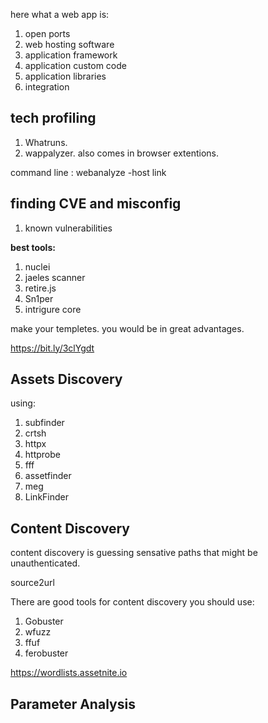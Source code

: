  here what a web app is:

1. open ports
2. web hosting software
3. application framework
4. application custom code
5. application libraries
6. integration


<h2>tech profiling</h2>

1. Whatruns.
2. wappalyzer.
also comes in browser extentions. 

command line : webanalyze -host link 

<h2>finding CVE and misconfig</h2>

1. known vulnerabilities

<b>best tools:</b>
1. nuclei
2. jaeles scanner
3. retire.js
4. Sn1per
5. intrigure core

make your templetes.
you would be in great advantages.

https://bit.ly/3clYgdt


<h2>Assets Discovery</h2>

using: 
1. subfinder
2. crtsh
3. httpx
4. httprobe 
5. fff
6. assetfinder
7. meg
8. LinkFinder


<h2>Content Discovery</h2>

content discovery is guessing 
sensative paths that might be unauthenticated.



source2url

There are good tools for content discovery 
you should use:
1. Gobuster
2. wfuzz
3. ffuf
4. ferobuster

https://wordlists.assetnite.io


<h2>Parameter Analysis</h2>

